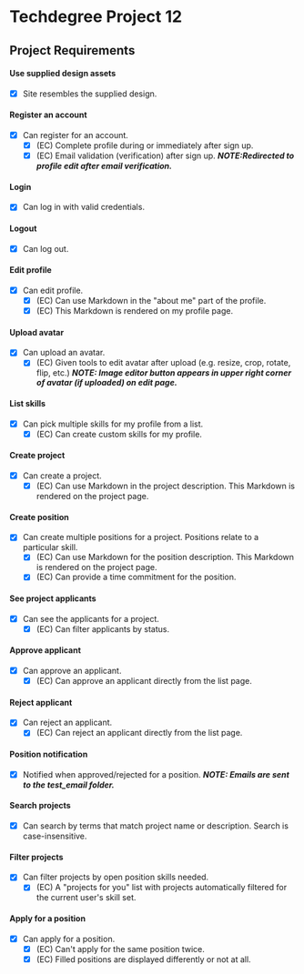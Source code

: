 # Techdegree Project 12

## Project Requirements

#### Use supplied design assets
- [x] Site resembles the supplied design.

#### Register an account
- [x] Can register for an account.
    - [x] (EC) Complete profile during or immediately after sign up.
    - [x] (EC) Email validation (verification) after sign up.
            ***NOTE:Redirected to profile edit after email verification.***

#### Login
- [x] Can log in with valid credentials.

#### Logout
- [x] Can log out.

#### Edit profile
- [x] Can edit profile.
    - [x] (EC) Can use Markdown in the "about  me" part of the profile.
    - [x] (EC) This Markdown is rendered on my profile page.

#### Upload avatar
- [x] Can upload an avatar.
    - [x] (EC) Given tools to edit avatar after upload (e.g. resize, crop, rotate, flip, etc.)
        ***NOTE: Image editor button appears in upper right corner of avatar (if uploaded) on edit page.***

#### List skills
- [x] Can pick multiple skills for my profile from a list.
    - [x] (EC) Can create custom skills for my profile.

#### Create project
- [x] Can create a project.
    - [x] (EC) Can use Markdown in the project description. This Markdown is rendered on the project page.

#### Create position
- [x] Can create multiple positions for a project. Positions relate to a particular skill.
    - [x] (EC) Can use Markdown for the position description. This Markdown is rendered on the project page.
    - [x] (EC) Can provide a time commitment for the position.

#### See project applicants
- [x] Can see the applicants for a project.
    - [x] (EC) Can filter applicants by status.

#### Approve applicant
- [x] Can approve an applicant.
    - [x] (EC) Can approve an applicant directly from the list page.

#### Reject applicant
- [x] Can reject an applicant.
    - [x] (EC) Can reject an applicant directly from the list page.

#### Position notification
- [x] Notified when approved/rejected for a position.
    ***NOTE: Emails are sent to the test_email folder.***

#### Search projects
- [x] Can search by terms that match project name or description. Search is case-insensitive.

#### Filter projects
- [x] Can filter projects by open position skills needed.
    - [x] (EC) A "projects for you" list with projects automatically filtered for the current user's skill set.

#### Apply for a position
- [x] Can apply for a position.
    - [x] (EC) Can't apply for the same position twice.
    - [x] (EC) Filled positions are displayed differently or not at all.
